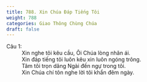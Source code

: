 ```yaml
---
title: 788. Xin Chúa Đáp Tiếng Tôi
weight: 788
categories: Giao Thông Chùng Chúa
draft: false
---
```

<dl><dt>Câu 1:</dt><dd data-verse="1">Xin nghe tôi kêu cầu, Ôi Chúa lòng nhân ái. <br/>Xin đáp tiếng tôi luôn kêu xin luôn ngóng trông. <br/>Tâm tôi trọn dâng Ngài đến ngự trong tôi. <br/>Xin Chúa chí tôn nghe lời tôi khẩn đêm ngày. </dd></dl>